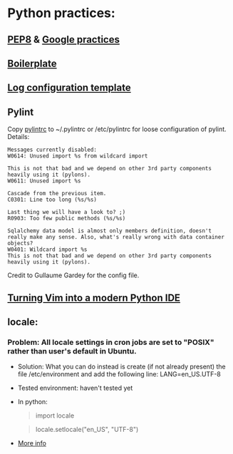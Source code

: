 Python practices:
=================

## [PEP8](http://www.python.org/dev/peps/pep-0008/) & [Google practices](http://google-styleguide.googlecode.com/svn/trunk/pyguide.html)

## [Boilerplate](python/boilerplate.py)

## [Log configuration template](python/log.cfg)

## Pylint
  Copy [pylintrc](https://github.com/trunghlt/Computing-practices/blob/master/python/pylintrc) to ~/.pylintrc or /etc/pylintrc for loose configuration of pylint.
  Details:

    Messages currently disabled:
    W0614: Unused import %s from wildcard import
    
    This is not that bad and we depend on other 3rd party components heavily using it (pylons).
    W0611: Unused import %s
    
    Cascade from the previous item.
    C0301: Line too long (%s/%s)
    
    Last thing we will have a look to? ;)
    R0903: Too few public methods (%s/%s)
    
    Sqlalchemy data model is almost only members definition, doesn't really make any sense. Also, what's really wrong with data container objects?
    W0401: Wildcard import %s
    This is not that bad and we depend on other 3rd party components heavily using it (pylons).

  Credit to Gullaume Gardey for the config file.
  
## [Turning Vim into a modern Python IDE](http://sontek.net/turning-vim-into-a-modern-python-ide)
  
## locale:

### Problem: All locale settings in cron jobs are set to "POSIX" rather than user's default in Ubuntu.
  - Solution: What you can do instead is create (if not already present) the file /etc/environment and add the following line:
LANG=en_US.UTF-8 
  - Tested environment: haven't tested yet
  - In python:
  
    > import locale

    > locale.setlocale("en_US", "UTF-8")

  - [More info](http://www.logikdev.com/2010/02/02/locale-settings-for-your-cron-job/)

  